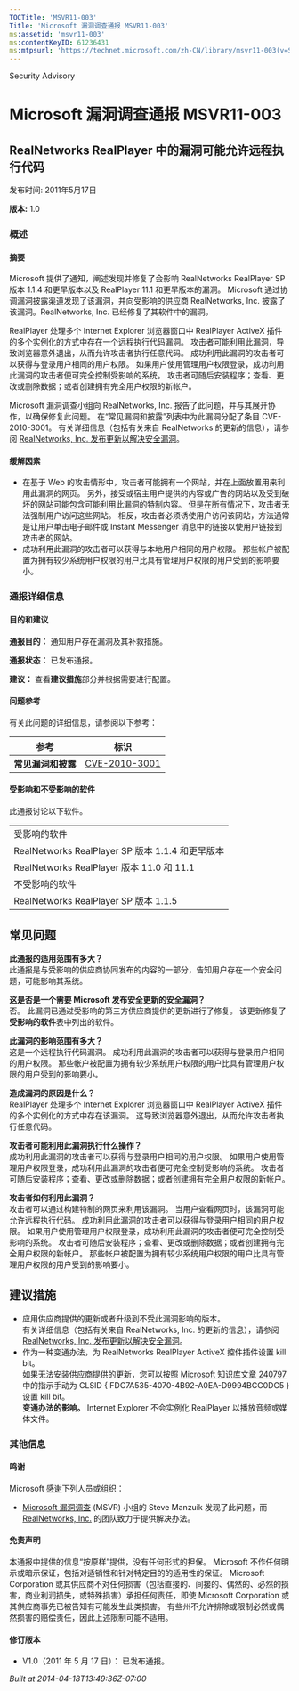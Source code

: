 ```yaml
---
TOCTitle: 'MSVR11-003'
Title: 'Microsoft 漏洞调查通报 MSVR11-003'
ms:assetid: 'msvr11-003'
ms:contentKeyID: 61236431
ms:mtpsurl: 'https://technet.microsoft.com/zh-CN/library/msvr11-003(v=Security.10)'
---
```


Security Advisory

Microsoft 漏洞调查通报 MSVR11-003
=================================

RealNetworks RealPlayer 中的漏洞可能允许远程执行代码
----------------------------------------------------

发布时间: 2011年5月17日

**版本:** 1.0

### 概述

#### 摘要

Microsoft 提供了通知，阐述发现并修复了会影响 RealNetworks RealPlayer SP 版本 1.1.4 和更早版本以及 RealPlayer 11.1 和更早版本的漏洞。 Microsoft 通过协调漏洞披露渠道发现了该漏洞，并向受影响的供应商 RealNetworks, Inc. 披露了该漏洞。RealNetworks, Inc. 已经修复了其软件中的漏洞。

RealPlayer 处理多个 Internet Explorer 浏览器窗口中 RealPlayer ActiveX 插件的多个实例化的方式中存在一个远程执行代码漏洞。 攻击者可能利用此漏洞，导致浏览器意外退出，从而允许攻击者执行任意代码。 成功利用此漏洞的攻击者可以获得与登录用户相同的用户权限。 如果用户使用管理用户权限登录，成功利用此漏洞的攻击者便可完全控制受影响的系统。 攻击者可随后安装程序；查看、更改或删除数据；或者创建拥有完全用户权限的新帐户。

Microsoft 漏洞调查小组向 RealNetworks, Inc. 报告了此问题，并与其展开协作，以确保修复此问题。 在“常见漏洞和披露”列表中为此漏洞分配了条目 CVE-2010-3001。 有关详细信息（包括有关来自 RealNetworks 的更新的信息），请参阅 [RealNetworks, Inc. 发布更新以解决安全漏洞](http://service.real.com/realplayer/security/08262010_player/en/)。

#### 缓解因素

-   在基于 Web 的攻击情形中，攻击者可能拥有一个网站，并在上面放置用来利用此漏洞的网页。 另外，接受或宿主用户提供的内容或广告的网站以及受到破坏的网站可能包含可能利用此漏洞的特制内容。 但是在所有情况下，攻击者无法强制用户访问这些网站。 相反，攻击者必须诱使用户访问该网站，方法通常是让用户单击电子邮件或 Instant Messenger 消息中的链接以使用户链接到攻击者的网站。
-   成功利用此漏洞的攻击者可以获得与本地用户相同的用户权限。 那些帐户被配置为拥有较少系统用户权限的用户比具有管理用户权限的用户受到的影响要小。

### 通报详细信息

#### 目的和建议

**通报目的：** 通知用户存在漏洞及其补救措施。

**通报状态：** 已发布通报。

**建议：** 查看**建议措施**部分并根据需要进行配置。

#### 问题参考

有关此问题的详细信息，请参阅以下参考：

| 参考               | 标识                                                                         |
|--------------------|------------------------------------------------------------------------------|
| **常见漏洞和披露** | [CVE-2010-3001](http://cve.mitre.org/cgi-bin/cvename.cgi?name=cve-2010-3001) |

#### 受影响和不受影响的软件

此通报讨论以下软件。

|                                                  |
|--------------------------------------------------|
| 受影响的软件                                     |
| RealNetworks RealPlayer SP 版本 1.1.4 和更早版本 |
| RealNetworks RealPlayer 版本 11.0 和 11.1        |
| 不受影响的软件                                   |
| RealNetworks RealPlayer SP 版本 1.1.5            |

常见问题
--------


**此通报的适用范围有多大？**  
此通报是与受影响的供应商协同发布的内容的一部分，告知用户存在一个安全问题，可能影响其系统。

**这是否是一个需要 Microsoft 发布安全更新的安全漏洞？**  
否。 此漏洞已通过受影响的第三方供应商提供的更新进行了修复。 该更新修复了**受影响的软件**表中列出的软件。

**此漏洞的影响范围有多大？**  
这是一个远程执行代码漏洞。 成功利用此漏洞的攻击者可以获得与登录用户相同的用户权限。 那些帐户被配置为拥有较少系统用户权限的用户比具有管理用户权限的用户受到的影响要小。

**造成漏洞的原因是什么？**  
RealPlayer 处理多个 Internet Explorer 浏览器窗口中 RealPlayer ActiveX 插件的多个实例化的方式中存在该漏洞。 这导致浏览器意外退出，从而允许攻击者执行任意代码。

**攻击者可能利用此漏洞执行什么操作？**  
成功利用此漏洞的攻击者可以获得与登录用户相同的用户权限。 如果用户使用管理用户权限登录，成功利用此漏洞的攻击者便可完全控制受影响的系统。 攻击者可随后安装程序；查看、更改或删除数据；或者创建拥有完全用户权限的新帐户。

**攻击者如何利用此漏洞？**  
攻击者可以通过构建特制的网页来利用该漏洞。 当用户查看网页时，该漏洞可能允许远程执行代码。 成功利用此漏洞的攻击者可以获得与登录用户相同的用户权限。 如果用户使用管理用户权限登录，成功利用此漏洞的攻击者便可完全控制受影响的系统。 攻击者可随后安装程序；查看、更改或删除数据；或者创建拥有完全用户权限的新帐户。 那些帐户被配置为拥有较少系统用户权限的用户比具有管理用户权限的用户受到的影响要小。

建议措施
--------


-   应用供应商提供的更新或者升级到不受此漏洞影响的版本。  
    有关详细信息（包括有关来自 RealNetworks, Inc. 的更新的信息），请参阅 [RealNetworks, Inc. 发布更新以解决安全漏洞](http://service.real.com/realplayer/security/08262010_player/en/)。
-   作为一种变通办法，为 RealNetworks RealPlayer ActiveX 控件插件设置 kill bit。  
    如果无法安装供应商提供的更新，您可以按照 [Microsoft 知识库文章 240797](http://support.microsoft.com/kb/240797) 中的指示手动为 CLSID { FDC7A535-4070-4B92-A0EA-D9994BCC0DC5 } 设置 kill bit。  
    **变通办法的影响。** Internet Explorer 不会实例化 RealPlayer 以播放音频或媒体文件。

### 其他信息

#### 鸣谢

Microsoft [感谢](http://go.microsoft.com/fwlink/?linkid=21127)下列人员或组织：

-   [Microsoft 漏洞调查](http://www.microsoft.com/security/msrc/collaboration/research.aspx) (MSVR) 小组的 Steve Manzuik 发现了此问题，而 [RealNetworks, Inc.](http://www.realnetworks.com) 的团队致力于提供解决办法。

#### 免责声明

本通报中提供的信息“按原样”提供，没有任何形式的担保。 Microsoft 不作任何明示或暗示保证，包括对适销性和针对特定目的的适用性的保证。 Microsoft Corporation 或其供应商不对任何损害（包括直接的、间接的、偶然的、必然的损害，商业利润损失，或特殊损害）承担任何责任，即使 Microsoft Corporation 或其供应商事先已被告知有可能发生此类损害。 有些州不允许排除或限制必然或偶然损害的赔偿责任，因此上述限制可能不适用。

#### 修订版本

-   V1.0（2011 年 5 月 17 日）： 已发布通报。

*Built at 2014-04-18T13:49:36Z-07:00*
